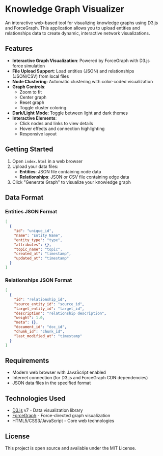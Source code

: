# Knowledge Graph Visualizer

An interactive web-based tool for visualizing knowledge graphs using D3.js and ForceGraph. This application allows you to upload entities and relationships data to create dynamic, interactive network visualizations.

## Features

- **Interactive Graph Visualization**: Powered by ForceGraph with D3.js force simulation
- **File Upload Support**: Load entities (JSON) and relationships (JSON/CSV) from local files
- **Node Clustering**: Automatic clustering with color-coded visualization
- **Graph Controls**: 
  - Zoom to fit
  - Center graph
  - Reset graph
  - Toggle cluster coloring
- **Dark/Light Mode**: Toggle between light and dark themes
- **Interactive Elements**: 
  - Click nodes and links to view details
  - Hover effects and connection highlighting
  - Responsive layout

## Getting Started

1. Open `index.html` in a web browser
2. Upload your data files:
   - **Entities**: JSON file containing node data
   - **Relationships**: JSON or CSV file containing edge data
3. Click "Generate Graph" to visualize your knowledge graph

## Data Format

### Entities JSON Format
```json
[
  {
    "id": "unique_id",
    "name": "Entity Name",
    "entity_type": "type",
    "attributes": {},
    "topic_name": "topic",
    "created_at": "timestamp",
    "updated_at": "timestamp"
  }
]
```

### Relationships JSON Format
```json
[
  {
    "id": "relationship_id",
    "source_entity_id": "source_id",
    "target_entity_id": "target_id",
    "description": "relationship description",
    "weight": 1.0,
    "meta": {},
    "document_id": "doc_id",
    "chunk_id": "chunk_id",
    "last_modified_at": "timestamp"
  }
]
```

## Requirements

- Modern web browser with JavaScript enabled
- Internet connection (for D3.js and ForceGraph CDN dependencies)
- JSON data files in the specified format

## Technologies Used

- [D3.js](https://d3js.org/) v7 - Data visualization library
- [ForceGraph](https://github.com/vasturiano/force-graph) - Force-directed graph visualization
- HTML5/CSS3/JavaScript - Core web technologies

## License

This project is open source and available under the MIT License.